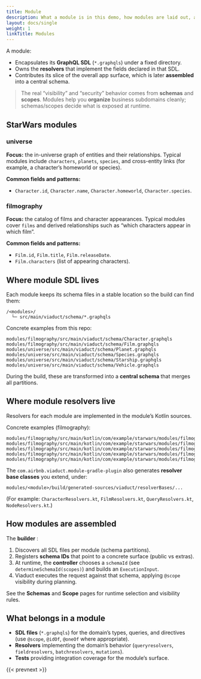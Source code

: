 ```yaml
---
title: Module
description: What a module is in this demo, how modules are laid out, and how schemas/scopes do the heavy lifting.
layout: docs/single
weight: 1
linkTitle: Modules
---
```


A module:
- Encapsulates its **GraphQL SDL** (`*.graphqls`) under a fixed directory.
- Owns the **resolvers** that implement the fields declared in that SDL.
- Contributes its slice of the overall app surface, which is later **assembled** into a central schema.

> The real “visibility” and “security” behavior comes from **schemas** and **scopes**. Modules help you **organize**
> business subdomains cleanly; schemas/scopes decide what is exposed at runtime.

## StarWars modules

### universe

**Focus:** the in-universe graph of entities and their relationships. Typical modules include `characters`, `planets`,
`species`, and cross-entity links (for example, a character’s homeworld or species).

**Common fields and patterns:**

- `Character.id`, `Character.name`, `Character.homeworld`, `Character.species`.

### filmography

**Focus:** the catalog of films and character appearances. Typical modules cover `films` and derived relationships such
as “which characters appear in which film”.

**Common fields and patterns:**

- `Film.id`, `Film.title`, `Film.releaseDate`.
- `Film.characters` (list of appearing characters).

## Where module SDL lives

Each module keeps its schema files in a stable location so the build can find them:

```
/<modules>/
  └─ src/main/viaduct/schema/*.graphqls
```

Concrete examples from this repo:

```
modules/filmography/src/main/viaduct/schema/Character.graphqls
modules/filmography/src/main/viaduct/schema/Film.graphqls
modules/universe/src/main/viaduct/schema/Planet.graphqls
modules/universe/src/main/viaduct/schema/Species.graphqls
modules/universe/src/main/viaduct/schema/Starship.graphqls
modules/universe/src/main/viaduct/schema/Vehicle.graphqls
```

During the build, these are transformed into a **central schema** that merges all partitions.

## Where module resolvers live

Resolvers for each module are implemented in the module’s Kotlin sources.

Concrete examples (filmography):

```
modules/filmography/src/main/kotlin/com/example/starwars/modules/filmography/films/queries/AllFilmsQueryResolver.kt
modules/filmography/src/main/kotlin/com/example/starwars/modules/filmography/films/resolvers/FilmNodeResolver.kt
modules/filmography/src/main/kotlin/com/example/starwars/modules/filmography/films/resolvers/CharactersFieldResolver.kt
modules/filmography/src/main/kotlin/com/example/starwars/modules/filmography/films/resolvers/PlanetsFieldResolver.kt
modules/filmography/src/main/kotlin/com/example/starwars/modules/filmography/characters/resolvers/FilmCountBatchResolver.kt
```

The `com.airbnb.viaduct.module-gradle-plugin` also generates **resolver base classes** you extend, under:

```
modules/<module>/build/generated-sources/viaduct/resolverBases/...
```

(For example: `CharacterResolvers.kt`, `FilmResolvers.kt`, `QueryResolvers.kt`, `NodeResolvers.kt`.)

## How modules are assembled

The **builder** :
1. Discovers all SDL files per module (schema partitions).
2. Registers **schema IDs** that point to a concrete surface (public vs extras).
3. At runtime, the **controller** chooses a `schemaId` (see `determineSchemaId(scopes)`) and builds an `ExecutionInput`.
4. Viaduct executes the request against that schema, applying `@scope` visibility during planning.

See the **Schemas** and **Scope** pages for runtime selection and visibility rules.


## What belongs in a module

- **SDL files** (`*.graphqls`) for the domain’s types, queries, and directives (use `@scope`, `@idOf`, `@oneOf` where appropriate).
- **Resolvers** implementing the domain’s behavior (`queryresolvers`, `fieldresolvers`, `batchresolvers`, `mutations`).
- **Tests** providing integration coverage for the module’s surface.

{{< prevnext >}}
